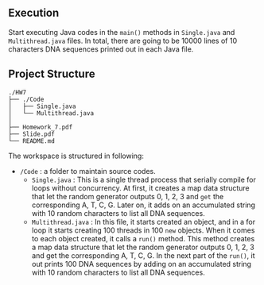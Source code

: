 ## Execution

Start executing Java codes in the `main()` methods in `Single.java` and `Multithread.java` files.
In total, there are going to be 10000 lines of 10 characters DNA sequences printed out in each Java file.

## Project Structure

```
./HW7
├── ./Code
│   ├── Single.java
│   └── Multithread.java
│
├── Homework_7.pdf
├── Slide.pdf
└── README.md
```

The workspace is structured in following:

- `/Code` : a folder to maintain source codes.
    - `Single.java` : This is a single thread process that serially compile for loops without concurrency. At first, it creates a map data structure that let the random generator outputs 0, 1, 2, 3 and `get` the corresponding A, T, C, G. Later on, it adds on an accumulated string with 10 random characters to list all DNA sequences.
    - `Multithread.java` : In this file, it starts created an object, and in a for loop it starts creating 100 threads in 100 `new` objects. When it comes to each object created, it calls a `run()` method. This method creates a map data structure that let the random generator outputs 0, 1, 2, 3 and get the corresponding A, T, C, G. In the next part of the `run()`, it out prints 100 DNA sequences by adding on an accumulated string with 10 random characters to list all DNA sequences.
